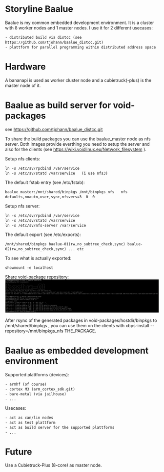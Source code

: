 Storyline Baalue
================

Baalue is my common embedded development environment. It is a cluster with 8 worker nodes and 1 master nodes. I use it for 2 different usecases:

	- distributed build via distcc (see https://github.com/tjohann/baalue_distcc.git)
	- plattform for parallel programming within distributed address space


Hardware
========

A bananapi is used as worker cluster node and a cubietruck(-plus) is the master node of it.


Baalue as build server for void-packages
========================================

see https://github.com/tjohann/baalue_distcc.git

To share the build packages you can use the baalue_master node as nfs server. Both images provide everthing you need to setup the server and also for the clients (see https://wiki.voidlinux.eu/Network_filesystem ).

Setup nfs clients:

	ln -s /etc/sv/rpcbind /var/service
	ln -s /etc/sv/statd /var/service   (i use nfs3)

The default fstab entry (see /etc/fstab):

	baalue_master:/mnt/shared/binpkgs /mnt/binpkgs_nfs   nfs defaults,noauto,user,sync,nfsvers=3  0  0

Setup nfs server:

	ln -s /etc/sv/rpcbind /var/service
	ln -s /etc/sv/statd /var/service
	ln -s /etc/sv/nfs-server /var/service

The default export (see /etc/exports):

	/mnt/shared/binpkgs baalue-01(rw,no_subtree_check,sync) baalue-02(rw,no_subtree_check,sync) ... etc

To see what is actually exported:

	showmount -e localhost

Share void-package repository:
![Alt text](pics/nfs_share_void_repo.png?raw=true "void-package repository")

After rsync of the generated packages in void-packages/hostdir/binpkgs to /mnt/shared/binpkgs , you can use them on the clients with
xbps-install --repository=/mnt/binpkgs_nfs THE_PACKAGE.


Baalue as embedded development environment
==========================================

Supported plattforms (devices):

	- armhf (of course)
	- cortex M3 (arm_cortex_sdk.git)
	- bare-metal (via jailhouse)
	- ...

Usecases:

	- act as can/lin nodes
	- act as test plattform
	- act as build server for the supported plattforms
	- ...


Future
======

Use a Cubietruck-Plus (8-core) as master node.



